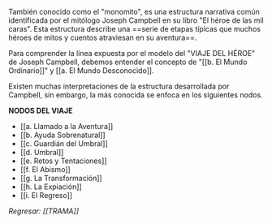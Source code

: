También conocido como el "monomito", es una estructura narrativa común identificada por el mitólogo Joseph Campbell en su libro "El héroe de las mil caras". Esta estructura describe una ==serie de etapas típicas que muchos héroes de mitos y cuentos atraviesan en su aventura==.

Para comprender la línea expuesta por el modelo del "VIAJE DEL HÉROE" de Joseph Campbell, debemos entender el concepto de "[[b. El Mundo Ordinario]]" y [[a. El Mundo Desconocido]].

Existen muchas interpretaciones de la estructura desarrollada por Campbell, sin embargo, la más conocida se enfoca en los siguientes nodos.

**NODOS DEL VIAJE**
- [[a. Llamado a la Aventura]]
- [[b. Ayuda Sobrenatural]]
- [[c. Guardián del Umbral]]
- [[d. Umbral]]
- [[e. Retos y Tentaciones]]
- [[f. El Abismo]]
- [[g. La Transformación]]
- [[h. La Expiación]]
- [[i. El Regreso]]

*Regresar: [[TRAMA]]*